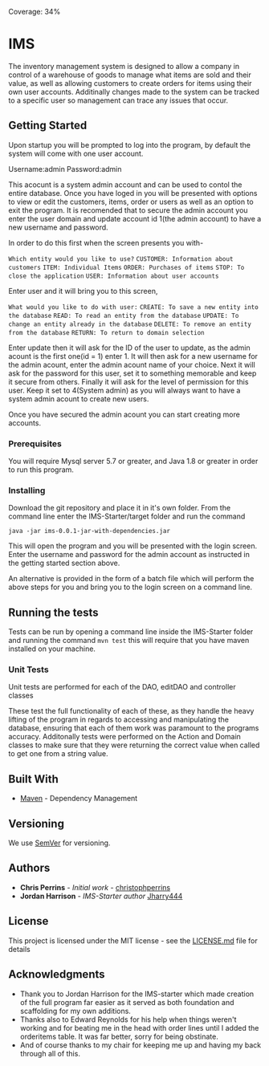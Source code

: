 Coverage: 34%
# IMS

The inventory management system is designed to allow a company in control of a warehouse of goods to manage what items are sold and their value, as well as allowing customers to create orders for items using their own user accounts.  Additinally changes made to the system can be tracked to a specific user so management can trace any issues that occur.

## Getting Started
Upon startup you will be prompted to log into the program, by default the system will come with one user account.

Username:admin
Password:admin

This acocunt is a system admin account and can be used to contol the entire database.  Once you have loged in you will be presented with options to view or edit the customers, items, order or users as well as an option to exit the program.  It is recomended that to secure the admin account you enter the user domain and update account id 1(the admin account) to have a new username and password.

In order to do this first when the screen presents you with-

`Which entity would you like to use?`
`CUSTOMER: Information about customers`
`ITEM: Individual Items`
`ORDER: Purchases of items`
`STOP: To close the application`
`USER: Information about user accounts`

Enter user and it will bring you to this screen,

`What would you like to do with user:`
`CREATE: To save a new entity into the database`
`READ: To read an entity from the database`
`UPDATE: To change an entity already in the database`
`DELETE: To remove an entity from the database`
`RETURN: To return to domain selection`

Enter update then it will ask for the ID of the user to update, as the admin acount is the first one(id = 1) enter 1. 
It will then ask for a new username for the admin acount, enter the admin acount name of your choice.
Next it will ask for the password for this user, set it to something memorable and keep it secure from others.
Finally it will ask for the level of permission for this user.  Keep it set to 4(System admin) as you will always want to have a system admin acount to create new users.

Once you have secured the admin acount you can start creating more accounts.

### Prerequisites

You will require Mysql server 5.7 or greater, and Java 1.8 or greater in order to run this program.

### Installing

Download the git repository and place it in it's own folder.  From the command line enter the IMS-Starter/target folder and run the command 

`java -jar ims-0.0.1-jar-with-dependencies.jar`

This will open the program and you will be presented with the login screen.  Enter the username and password for the admin account as instructed in the getting started section above.

An alternative is provided in the form of a batch file which will perform the above steps for you and bring you to the login screen on a command line. 

## Running the tests

Tests can be run by opening a command line inside the IMS-Starter folder and running the command `mvn test`  this will require that you have maven installed on your machine.

### Unit Tests 

Unit tests are performed for each of the DAO, editDAO and controller classes

These test the full functionality of each of these, as they handle the heavy lifting of the program in regards to accessing and manipulating the database, ensuring that each of them work was paramount to the programs accuracy.  Additonally tests were performed on the Action and Domain classes to make sure that they were returning the correct value when called to get one from a string value.

## Built With

* [Maven](https://maven.apache.org/) - Dependency Management

## Versioning

We use [SemVer](http://semver.org/) for versioning.

## Authors

* **Chris Perrins** - *Initial work* - [christophperrins](https://github.com/christophperrins)
* **Jordan Harrison** - *IMS-Starter author* [Jharry444](https://github.com/JHarry444)

## License

This project is licensed under the MIT license - see the [LICENSE.md](LICENSE.md) file for details 

## Acknowledgments

* Thank you to Jordan Harrison for the IMS-starter which made creation of the full program far easier as it served as both foundation and scaffolding for my own additions.
* Thanks also to Edward Reynolds for his help when things weren't working and for beating me in the head with order lines until I added the orderitems table.  It was far better, sorry for being obstinate.
* And of course thanks to my chair for keeping me up and having my back through all of this.
